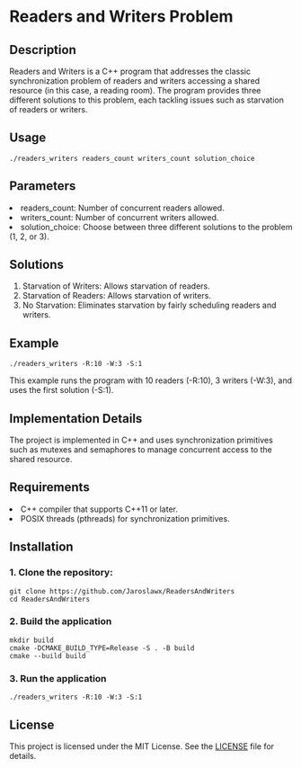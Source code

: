 # Readers and Writers Problem

## Description

Readers and Writers is a C++ program that addresses the classic synchronization problem of readers and writers accessing a shared resource (in this case, a reading room). The program provides three different solutions to this problem, each tackling issues such as starvation of readers or writers.

## Usage

```shell
./readers_writers readers_count writers_count solution_choice
```

## Parameters
<li>readers_count: Number of concurrent readers allowed.</li><li>
writers_count: Number of concurrent writers allowed.</li><li>
solution_choice: Choose between three different solutions to the problem (1, 2, or 3).</li>

## Solutions
<ol><li>
Starvation of Writers: Allows starvation of readers.</li><li>
Starvation of Readers: Allows starvation of writers.</li><li>
No Starvation: Eliminates starvation by fairly scheduling readers and writers.</li>
</ol>

## Example
```shell
./readers_writers -R:10 -W:3 -S:1
```
This example runs the program with 10 readers (-R:10), 3 writers (-W:3), and uses the first solution (-S:1).

## Implementation Details
The project is implemented in C++ and uses synchronization primitives such as mutexes and semaphores to manage concurrent access to the shared resource.

## Requirements
<li>C++ compiler that supports C++11 or later.</li><li>
POSIX threads (pthreads) for synchronization primitives.</li>

## Installation

### 1. Clone the repository:
```shell
git clone https://github.com/Jaroslawx/ReadersAndWriters
cd ReadersAndWriters
```

### 2. Build the application
```shell
mkdir build
cmake -DCMAKE_BUILD_TYPE=Release -S . -B build
cmake --build build
```

### 3. Run the application
```shell
./readers_writers -R:10 -W:3 -S:1
```

## License
This project is licensed under the MIT License. See the [LICENSE](https://github.com/Jaroslawx/ReadersAndWriters/blob/master/LICENSE) file for details.
